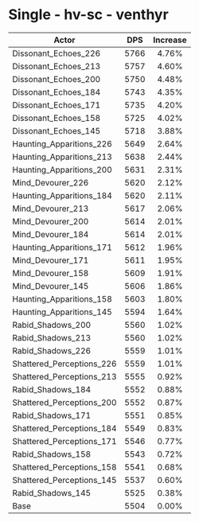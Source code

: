 # Single - hv-sc - venthyr
| Actor | DPS | Increase |
|---|:---:|:---:|
|Dissonant_Echoes_226|5766|4.76%|
|Dissonant_Echoes_213|5757|4.60%|
|Dissonant_Echoes_200|5750|4.48%|
|Dissonant_Echoes_184|5743|4.35%|
|Dissonant_Echoes_171|5735|4.20%|
|Dissonant_Echoes_158|5725|4.02%|
|Dissonant_Echoes_145|5718|3.88%|
|Haunting_Apparitions_226|5649|2.64%|
|Haunting_Apparitions_213|5638|2.44%|
|Haunting_Apparitions_200|5631|2.31%|
|Mind_Devourer_226|5620|2.12%|
|Haunting_Apparitions_184|5620|2.11%|
|Mind_Devourer_213|5617|2.06%|
|Mind_Devourer_200|5614|2.01%|
|Mind_Devourer_184|5614|2.01%|
|Haunting_Apparitions_171|5612|1.96%|
|Mind_Devourer_171|5611|1.95%|
|Mind_Devourer_158|5609|1.91%|
|Mind_Devourer_145|5606|1.86%|
|Haunting_Apparitions_158|5603|1.80%|
|Haunting_Apparitions_145|5594|1.64%|
|Rabid_Shadows_200|5560|1.02%|
|Rabid_Shadows_213|5560|1.02%|
|Rabid_Shadows_226|5559|1.01%|
|Shattered_Perceptions_226|5559|1.01%|
|Shattered_Perceptions_213|5555|0.92%|
|Rabid_Shadows_184|5552|0.88%|
|Shattered_Perceptions_200|5552|0.87%|
|Rabid_Shadows_171|5551|0.85%|
|Shattered_Perceptions_184|5549|0.83%|
|Shattered_Perceptions_171|5546|0.77%|
|Rabid_Shadows_158|5543|0.72%|
|Shattered_Perceptions_158|5541|0.68%|
|Shattered_Perceptions_145|5537|0.60%|
|Rabid_Shadows_145|5525|0.38%|
|Base|5504|0.00%|
